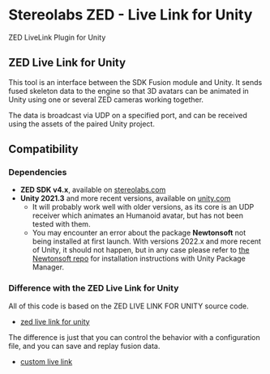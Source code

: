 # Stereolabs ZED - Live Link for Unity
ZED LiveLink Plugin for Unity

## ZED Live Link for Unity

This tool is an interface between the SDK Fusion module and Unity. It sends fused skeleton data to the engine so that 3D avatars can be animated in Unity using one or several ZED cameras working together.

The data is broadcast via UDP on a specified port, and can be received using the assets of the paired Unity project.

## Compatibility

### Dependencies

- **ZED SDK v4.x**, available on [stereolabs.com](https://www.stereolabs.com/developers/)
- **Unity 2021.3** and more recent versions, available on [unity.com](https://unity.com/download)
    - It will probably work well with older versions, as its core is an UDP receiver which animates an Humanoid avatar, but has not been tested with them.
    - You may encounter an error about the package **Newtonsoft** not being installed at first launch. With versions 2022.x and more recent of Unity, it should not happen, but in any case please refer to [the Newtonsoft repo](https://github.com/jilleJr/Newtonsoft.Json-for-Unity/wiki/Install-official-via-UPM) for installation instructions with Unity Package Manager.

### Difference with the ZED Live Link for Unity

All of this code is based on the ZED LIVE LINK FOR UNITY source code.

- [zed live link for unity](https://github.com/stereolabs/zed-unity-livelink)

The difference is just that you can control the behavior with a configuration file, and you can save and replay fusion data.

- [custom live link](custom-unity-livelink-fusion/README.md)